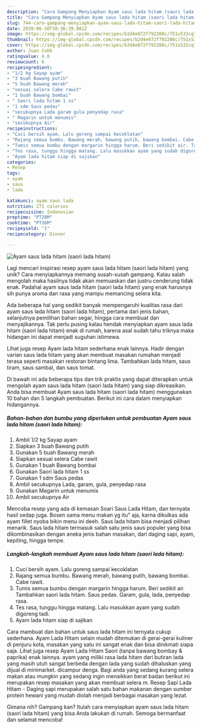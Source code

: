 ```yaml
---
description: "Cara Gampang Menyiapkan Ayam saus lada hitam (saori lada hitam) Anti Gagal"
title: "Cara Gampang Menyiapkan Ayam saus lada hitam (saori lada hitam) Anti Gagal"
slug: 744-cara-gampang-menyiapkan-ayam-saus-lada-hitam-saori-lada-hitam-anti-gagal
date: 2020-06-30T10:36:39.881Z
image: https://img-global.cpcdn.com/recipes/b2d4e872f792208c/751x532cq70/ayam-saus-lada-hitam-saori-lada-hitam-foto-resep-utama.jpg
thumbnail: https://img-global.cpcdn.com/recipes/b2d4e872f792208c/751x532cq70/ayam-saus-lada-hitam-saori-lada-hitam-foto-resep-utama.jpg
cover: https://img-global.cpcdn.com/recipes/b2d4e872f792208c/751x532cq70/ayam-saus-lada-hitam-saori-lada-hitam-foto-resep-utama.jpg
author: Juan Cobb
ratingvalue: 4.8
reviewcount: 6
recipeingredient:
- "1/2 kg Sayap ayam"
- "3 buah Bawang putih"
- "5 buah Bawang merah"
- "sesuai selera Cabe rawit"
- "1 buah Bawang bombai"
- " Saori lada hitam 1 ss"
- "1 sdm Saus pedas"
- "secukupnya Lada garam gula penyedap rasa"
- " Magarin untuk menumis"
- "secukupnya Air"
recipeinstructions:
- "Cuci bersih ayam. Lalu goreng sampai kecoklatan"
- "Rajang semua bumbu. Bawang merah, bawang putih, bawang bombai. Cabe rawit."
- "Tumis semua bumbu dengan margarin hingga harum. Beri sedikit air. Tambahkan saori lada hitam. Saus pedas. Garam, gula, lada, penyedap rasa."
- "Tes rasa, tunggu hingga matang. Lalu masukkan ayam yang sudah digoreng tadi."
- "Ayam lada hitam siap di sajikan"
categories:
- Resep
tags:
- ayam
- saus
- lada

katakunci: ayam saus lada 
nutrition: 271 calories
recipecuisine: Indonesian
preptime: "PT28M"
cooktime: "PT36M"
recipeyield: "1"
recipecategory: Dinner

---
```



![Ayam saus lada hitam (saori lada hitam)](https://img-global.cpcdn.com/recipes/b2d4e872f792208c/751x532cq70/ayam-saus-lada-hitam-saori-lada-hitam-foto-resep-utama.jpg)

Lagi mencari inspirasi resep ayam saus lada hitam (saori lada hitam) yang unik? Cara menyiapkannya memang susah-susah gampang. Kalau salah mengolah maka hasilnya tidak akan memuaskan dan justru cenderung tidak enak. Padahal ayam saus lada hitam (saori lada hitam) yang enak harusnya sih punya aroma dan rasa yang mampu memancing selera kita.

Ada beberapa hal yang sedikit banyak mempengaruhi kualitas rasa dari ayam saus lada hitam (saori lada hitam), pertama dari jenis bahan, selanjutnya pemilihan bahan segar, hingga cara membuat dan menyajikannya. Tak perlu pusing kalau hendak menyiapkan ayam saus lada hitam (saori lada hitam) enak di rumah, karena asal sudah tahu triknya maka hidangan ini dapat menjadi suguhan istimewa.

Lihat juga resep Ayam lada hitam sederhana enak lainnya. Hadir dengan varian saus lada hitam yang akan membuat masakan rumahan menjadi terasa seperti masakan restoran bintang lima. Tambahkan lada hitam, saus tiram, saus sambal, dan saus tomat.


Di bawah ini ada beberapa tips dan trik praktis yang dapat diterapkan untuk mengolah ayam saus lada hitam (saori lada hitam) yang siap dikreasikan. Anda bisa membuat Ayam saus lada hitam (saori lada hitam) menggunakan 10 bahan dan 5 langkah pembuatan. Berikut ini cara dalam menyiapkan hidangannya.

<!--inarticleads1-->

##### Bahan-bahan dan bumbu yang diperlukan untuk pembuatan Ayam saus lada hitam (saori lada hitam):

1. Ambil 1/2 kg Sayap ayam
1. Siapkan 3 buah Bawang putih
1. Gunakan 5 buah Bawang merah
1. Siapkan sesuai selera Cabe rawit
1. Gunakan 1 buah Bawang bombai
1. Gunakan  Saori lada hitam 1 ss
1. Gunakan 1 sdm Saus pedas
1. Ambil secukupnya Lada, garam, gula, penyedap rasa
1. Gunakan  Magarin untuk menumis
1. Ambil secukupnya Air


Mencoba resep yang ada di kemasan Soari Saus Lada Hitam, dan ternyata hasil sedap juga. Bosen sama menu makan yg itu&#34; aja, karna dikulkas ada ayam fillet nyoba bikin menu ini deeh. Saus lada hitam bisa menjadi pilihan menarik. Saus lada hitam termasuk salah satu jenis saus populer yang bisa dikombinasikan dengan aneka jenis bahan masakan, dari daging sapi, ayam, kepiting, hingga tempe. 

<!--inarticleads2-->

##### Langkah-langkah membuat Ayam saus lada hitam (saori lada hitam):

1. Cuci bersih ayam. Lalu goreng sampai kecoklatan
1. Rajang semua bumbu. Bawang merah, bawang putih, bawang bombai. Cabe rawit.
1. Tumis semua bumbu dengan margarin hingga harum. Beri sedikit air. Tambahkan saori lada hitam. Saus pedas. Garam, gula, lada, penyedap rasa.
1. Tes rasa, tunggu hingga matang. Lalu masukkan ayam yang sudah digoreng tadi.
1. Ayam lada hitam siap di sajikan


Cara mambuat dan bahan untuk saus lada hitam ini ternyata cukup sederhana. Ayam Lada Hitam selain mudah ditemukan di gerai-gerai kuliner di penjuru kota, masakan yang satu ini sangat enak dan bisa dinikmati siapa saja. Lihat juga resep Ayam Lada Hitam Saori (tanpa bawang bombay &amp; paprika) enak lainnya. ayam yang miliki rasa lada hitam dari butiran lada yang masih utuh sangat berbeda dengan lada yang sudah dihaluskan yang dijual di minimarket. dicampur denga. Bagi anda yang sedang kurang selera makan atau mungkin yang sedang ingin menaikkan berat badan berikut ini merupakan resep masakan yang akan membuat selera m. Resep Sapi Lada Hitam - Daging sapi merupakan salah satu bahan makanan dengan sumber protein hewani yang mudah diolah menjadi berbagai masakan yang lezat. 

Gimana nih? Gampang kan? Itulah cara menyiapkan ayam saus lada hitam (saori lada hitam) yang bisa Anda lakukan di rumah. Semoga bermanfaat dan selamat mencoba!

